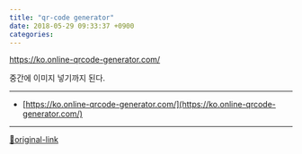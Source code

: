 ```yaml
---
title: "qr-code generator"
date: 2018-05-29 09:33:37 +0900
categories: 
---
```

  

https://ko.online-qrcode-generator.com/  

중간에 이미지 넣기까지 된다.






***
+ [https://ko.online-qrcode-generator.com/](https://ko.online-qrcode-generator.com/)


***
[🔗original-link](http://www.mins01.com/mh/tech/read/1166)